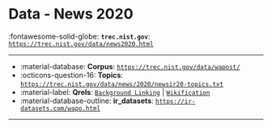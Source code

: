 # Data - News 2020 

:fontawesome-solid-globe: **`trec.nist.gov`**: [`https://trec.nist.gov/data/news2020.html`](https://trec.nist.gov/data/news2020.html)

---

- :material-database: **Corpus**: [`https://trec.nist.gov/data/wapost/`](https://trec.nist.gov/data/wapost/)
- :octicons-question-16: **Topics**: [`https://trec.nist.gov/data/news/2020/newsir20-topics.txt`](https://trec.nist.gov/data/news/2020/newsir20-topics.txt)
- :material-label: **Qrels**: [`Background Linking`](https://trec.nist.gov/data/news/2020/qrels.background) | [`Wikification`](https://trec.nist.gov/data/news/2020/qrels.wikification)
- :material-database-outline: **ir_datasets**: [`https://ir-datasets.com/wapo.html`](https://ir-datasets.com/wapo.html)


---

